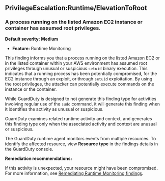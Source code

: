 PrivilegeEscalation:Runtime/ElevationToRoot
-------------------------------------------

### A process running on the listed Amazon EC2 instance or container has assumed root privileges.

**Default severity: Medium**

* **Feature:** Runtime Monitoring

This finding informs you that a process running on the listed Amazon EC2 or in the listed container within your AWS environment has assumed root privileges through unusual or suspicious `setuid` binary execution. This indicates that a running process has been potentially compromised, for the EC2 instance through an exploit, or through `setuid` exploitation. By using the root privileges, the attacker can potentially execute commands on the instance or the container.

While GuardDuty is designed to not generate this finding type for activities involving regular use of the `sudo` command, it will generate this finding when it identifies the activity as unusual or suspicious.

GuardDuty examines related runtime activity and context, and generates this finding type only when the associated activity and context are unusual or suspicious.

The GuardDuty runtime agent monitors events from multiple resources. To identify the affected resource, view **Resource type** in the findings details in the GuardDuty console.

**Remediation recommendations:**

If this activity is unexpected, your resource might have been compromised. For more information, see [Remediating Runtime Monitoring findings](https://docs.aws.amazon.com/guardduty/latest/ug/guardduty-remediate-runtime-monitoring.html).